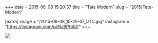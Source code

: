 +++
date = 2015-08-08 15:20:37
title = "Tate Modern"
slug = "2015/Tate-Modern"

[extra]
image = "/2015-08-08_15-20-37_UTC.jpg"
instagram = "https://instagram.com/p/6IJBPfoIDf"
+++

<img src="/2015-08-08_15-20-37_UTC.jpg" />
